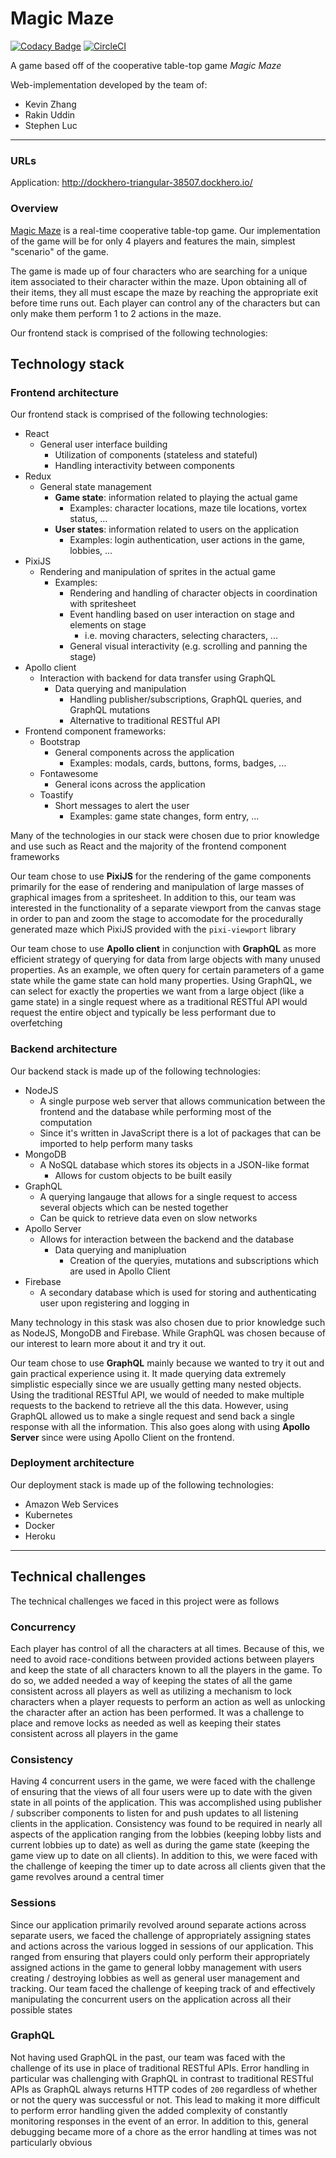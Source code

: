 # Magic Maze

[![Codacy Badge](https://api.codacy.com/project/badge/Grade/ddf7d97e9d2a44d6b15d8b0db34820e0)](https://www.codacy.com?utm_source=github.com&amp;utm_medium=referral&amp;utm_content=UTSCC09/project-magicmaze&amp;utm_campaign=Badge_Grade)
[![CircleCI](https://circleci.com/gh/UTSCC09/project-magicmaze.svg?style=shield&circle-token=919148bff631b86af81101d8abf73ca8d070f8a2)](https://circleci.com/gh/UTSCC09/project-magicmaze)

A game based off of the cooperative table-top game _Magic Maze_

Web-implementation developed by the team of:

- Kevin Zhang
- Rakin Uddin
- Stephen Luc

---

### URLs

Application: http://dockhero-triangular-38507.dockhero.io/

### Overview

[Magic Maze](https://boardgamegeek.com/boardgame/209778/magic-maze) is a real-time cooperative table-top game. Our implementation of the game will be for only 4 players and features the main, simplest "scenario" of the game. 

The game is made up of four characters who are searching for a unique item associated to their character within the maze. Upon obtaining all of their items, they all must escape the maze by reaching the appropriate exit before time runs out. Each player can control any of the characters but can only make them perform 1 to 2 actions in the maze.

Our frontend stack is comprised of the following technologies:

## Technology stack

### Frontend architecture

Our frontend stack is comprised of the following technologies:

- React
  - General user interface building
    - Utilization of components (stateless and stateful)
    - Handling interactivity between components
- Redux
  - General state management
    - **Game state**: information related to playing the actual game
      - Examples: character locations, maze tile locations, vortex status, ...
    - **User states**: information related to users on the application
      - Examples: login authentication, user actions in the game, lobbies, ...
- PixiJS
  - Rendering and manipulation of sprites in the actual game
    - Examples:
      - Rendering and handling of character objects in coordination with spritesheet
      - Event handling based on user interaction on stage and elements on stage
        - i.e. moving characters, selecting characters, ...
      - General visual interactivity (e.g. scrolling and panning the stage)
- Apollo client
  - Interaction with backend for data transfer using GraphQL
    - Data querying and manipulation
      - Handling publisher/subscriptions, GraphQL queries, and GraphQL mutations
      - Alternative to traditional RESTful API
- Frontend component frameworks:
  - Bootstrap
    - General components across the application
      - Examples: modals, cards, buttons, forms, badges, ...
  - Fontawesome
    - General icons across the application
  - Toastify
    - Short messages to alert the user
      - Examples: game state changes, form entry, ...

Many of the technologies in our stack were chosen due to prior knowledge and use such as React and the majority of the frontend component frameworks

Our team chose to use **PixiJS** for the rendering of the game components primarily for the ease of rendering and manipulation of large masses of graphical images from a spritesheet. In addition to this, our team was interested in the functionality of a separate viewport from the canvas stage in order to pan and zoom the stage to accomodate for the procedurally generated maze which PixiJS provided with the `pixi-viewport` library

Our team chose to use **Apollo client** in conjunction with **GraphQL** as more efficient strategy of querying for data from large objects with many unused properties. As an example, we often query for certain parameters of a game state while the game state can hold many properties. Using GraphQL, we can select for exactly the properties we want from a large object (like a game state) in a single request where as a traditional RESTful API would request the entire object and typically be less performant due to overfetching

### Backend architecture

Our backend stack is made up of the following technologies:

- NodeJS
  - A single purpose web server that allows communication between the frontend and the database while performing most of the computation
  - Since it's written in JavaScript there is a lot of packages that can be imported to help perform many tasks 
- MongoDB
  - A NoSQL database which stores its objects in a JSON-like format
    - Allows for custom objects to be built easily
- GraphQL
  - A querying langauge that allows for a single request to access several objects which can be nested together
  - Can be quick to retrieve data even on slow networks
- Apollo Server
  - Allows for interaction between the backend and the database
    - Data querying and manipluation
      - Creation of the queryies, mutations and subscriptions which are used in Apollo Client
- Firebase
  - A secondary database which is used for storing and authenticating user upon registering and logging in

Many technology in this stask was also chosen due to prior knowledge such as NodeJS, MongoDB and Firebase. While GraphQL was chosen because of our interest to learn more about it and try it out.

Our team chose to use **GraphQL** mainly because we wanted to try it out and gain practical experience using it. It made querying data extremely simplistic especially since we are usually getting many nested objects. Using the traditional RESTful API, we would of needed to make multiple requests to the backend to retrieve all the this data. However, using GraphQL allowed us to make a single request and send back a single response with all the information. This also goes along with using **Apollo Server** since were using Apollo Client on the frontend.

### Deployment architecture

Our deployment stack is made up of the following technologies:

- Amazon Web Services
- Kubernetes
- Docker
- Heroku

---

## Technical challenges

The technical challenges we faced in this project were as follows

### Concurrency

Each player has control of all the characters at all times. Because of this, we need to avoid race-conditions between provided actions between players and keep the state of all characters known to all the players in the game. To do so, we added needed a way of keeping the states of all the game consistent across all players as well as utilizing a mechanism to lock characters when a player requests to perform an action as well as unlocking the character after an action has been performed. It was a challenge to place and remove locks as needed as well as keeping their states consistent across all players in the game

### Consistency

Having 4 concurrent users in the game, we were faced with the challenge of ensuring that the views of all four users were up to date with the given state in all points of the application. This was accomplished using publisher / subscriber components to listen for and push updates to all listening clients in the application. Consistency was found to be required in nearly all aspects of the application ranging from the lobbies (keeping lobby lists and current lobbies up to date) as well as during the game state (keeping the game view up to date on all clients). In addition to this, we were faced with the challenge of keeping the timer up to date across all clients given that the game revolves around a central timer

### Sessions

Since our application primarily revolved around separate actions across separate users, we faced the challenge of appropriately assigning states and actions across the various logged in sessions of our application. This ranged from ensuring that players could only perform their appropriately assigned actions in the game to general lobby management with users creating / destroying lobbies as well as general user management and tracking. Our team faced the challenge of keeping track of and effectively manipulating the concurrent users on the application across all their possible states

### GraphQL

Not having used GraphQL in the past, our team was faced with the challenge of its use in place of traditional RESTful APIs. Error handling in particular was challenging with GraphQL in contrast to traditional RESTful APIs as GraphQL always returns HTTP codes of `200` regardless of whether or not the query was successful or not. This lead to making it more difficult to perform error handling given the added complexity of constantly monitoring responses in the event of an error. In addition to this, general debugging became more of a chore as the error handling at times was not particularly obvious
